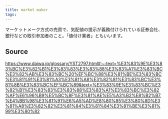 ```yaml
---
title: market maker
tags: 
---
```


マーケットメーク方式の売買で、気配値の提示が義務付けられている証券会社、銀行などの取引参加者のこと。「値付け業者」ともいいます。

## Source
https://www.daiwa.jp/glossary/YST2797.html#:~:text=%E3%83%9E%E3%83%BC%E3%82%B1%E3%83%83%E3%83%88%E3%83%A1%E3%83%BC%E3%82%AB%E3%83%BC%20%EF%BC%88%E3%81%BE%E3%83%BC%E3%81%91%E3%81%A3%E3%81%A8%E3%82%81%E3%83%BC%E3%81%8B%E3%83%BC%EF%BC%89&text=%E3%83%9E%E3%83%BC%E3%82%B1%E3%83%83%E3%83%88%E3%83%A1%E3%83%BC%E3%82%AF%E6%96%B9%E5%BC%8F%E3%81%AE%E5%A3%B2%E8%B2%B7,%E4%BB%98%E3%81%91%E6%A5%AD%E8%80%85%E3%80%8D%E3%81%A8%E3%82%82%E3%81%84%E3%81%84%E3%81%BE%E3%81%99%E3%80%82